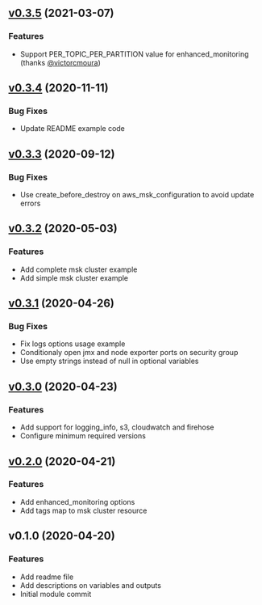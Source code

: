 
<a name="v0.3.5"></a>
## [v0.3.5](https://github.com/angelabad/terraform-aws-msk-cluster/compare/v0.3.4...v0.3.5) (2021-03-07)

### Features

* Support PER_TOPIC_PER_PARTITION value for enhanced_monitoring (thanks [@victorcmoura](https://github.com/victorcmoura))


<a name="v0.3.4"></a>
## [v0.3.4](https://github.com/angelabad/terraform-aws-msk-cluster/compare/v0.3.3...v0.3.4) (2020-11-11)

### Bug Fixes

* Update README example code


<a name="v0.3.3"></a>
## [v0.3.3](https://github.com/angelabad/terraform-aws-msk-cluster/compare/v0.3.2...v0.3.3) (2020-09-12)

### Bug Fixes

* Use create_before_destroy on aws_msk_configuration to avoid update errors


<a name="v0.3.2"></a>
## [v0.3.2](https://github.com/angelabad/terraform-aws-msk-cluster/compare/v0.3.1...v0.3.2) (2020-05-03)

### Features

* Add complete msk cluster example
* Add simple msk cluster example


<a name="v0.3.1"></a>
## [v0.3.1](https://github.com/angelabad/terraform-aws-msk-cluster/compare/v0.3.0...v0.3.1) (2020-04-26)

### Bug Fixes

* Fix logs options usage example
* Conditionaly open jmx and node exporter ports on security group
* Use empty strings instead of null in optional variables


<a name="v0.3.0"></a>
## [v0.3.0](https://github.com/angelabad/terraform-aws-msk-cluster/compare/v0.2.0...v0.3.0) (2020-04-23)

### Features

* Add support for logging_info, s3, cloudwatch and firehose
* Configure minimum required versions


<a name="v0.2.0"></a>
## [v0.2.0](https://github.com/angelabad/terraform-aws-msk-cluster/compare/v0.1.0...v0.2.0) (2020-04-21)

### Features

* Add enhanced_monitoring options
* Add tags map to msk cluster resource


<a name="v0.1.0"></a>
## v0.1.0 (2020-04-20)

### Features

* Add readme file
* Add descriptions on variables and outputs
* Initial module commit
